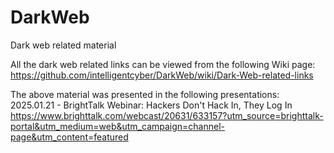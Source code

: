 # DarkWeb
Dark web related material

All the dark web related links can be viewed from the following Wiki page:
https://github.com/intelligentcyber/DarkWeb/wiki/Dark-Web-related-links

The above material was presented in the following presentations:
2025.01.21 - BrightTalk Webinar: Hackers Don't Hack In, They Log In
https://www.brighttalk.com/webcast/20631/633157?utm_source=brighttalk-portal&utm_medium=web&utm_campaign=channel-page&utm_content=featured
